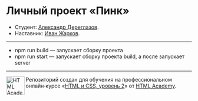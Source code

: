 # Личный проект «Пинк»

* Студент: [Александр Дереглазов](https://up.htmlacademy.ru/adaptive/18/user/1164559).
* Наставник: [Иван Жарков](https://htmlacademy.ru/profile/id191422).

---
- npm run build — запускает сборку проекта
- npm run start — запускает сборку проекта build, а после запускает server
---

<a href="https://htmlacademy.ru/intensive/adaptive"><img align="left" width="50" height="50" alt="HTML Academy" src="https://up.htmlacademy.ru/static/img/intensive/adaptive/logo-for-github-2.png"></a>

Репозиторий создан для обучения на профессиональном онлайн‑курсе «[HTML и CSS, уровень 2](https://htmlacademy.ru/intensive/adaptive)» от [HTML Academy](https://htmlacademy.ru).

[travis-image]: https://travis-ci.com/htmlacademy-adaptive/1164559-pink-18.svg?branch=master
[travis-url]: https://travis-ci.com/htmlacademy-adaptive/1164559-pink-18
[dependency-image]: https://david-dm.org/htmlacademy-adaptive/1164559-pink-18/dev-status.svg?style=flat-square
[dependency-url]: https://david-dm.org/htmlacademy-adaptive/1164559-pink-18?type=dev
